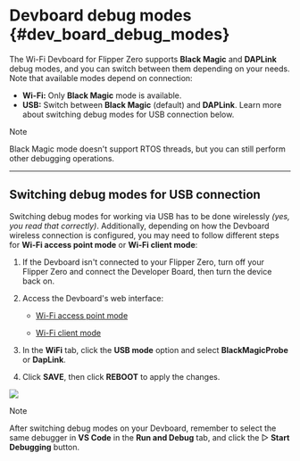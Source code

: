 # Devboard debug modes {#dev_board_debug_modes}

The Wi-Fi Devboard for Flipper Zero supports **Black Magic** and **DAPLink** debug modes, and you can switch between them depending on your needs. Note that available modes depend on connection:

- **Wi-Fi:** Only **Black Magic** mode is available.
- **USB:** Switch between **Black Magic** (default) and **DAPLink**. Learn more about switching debug modes for USB connection below.

> [!note]
> Black Magic mode doesn't support RTOS threads, but you can still perform other debugging operations.

***

## Switching debug modes for USB connection

Switching debug modes for working via USB has to be done wirelessly *(yes, you read that correctly)*. Additionally, depending on how the Devboard wireless connection is configured, you may need to follow different steps for **Wi-Fi access point mode** or **Wi-Fi client mode**:

1. If the Devboard isn't connected to your Flipper Zero, turn off your Flipper Zero and connect the Developer Board, then turn the device back on.

2. Access the Devboard's web interface:

    - [Wi-Fi access point mode](#wifi-access-point)

    - [Wi-Fi client mode](#wifi-client-mode)

3. In the **WiFi** tab, click the **USB mode** option and select **BlackMagicProbe** or **DapLink**.

4. Click **SAVE**, then click **REBOOT** to apply the changes.

![](https://cdn.flipperzero.one/Flipper_Zero_WiFi_devboard_switching_modes_CDN.jpg)

> [!note]
> After switching debug modes on your Devboard, remember to select the same debugger in **VS Code** in the **Run and Debug** tab, and click the ▷ **Start Debugging** button.

